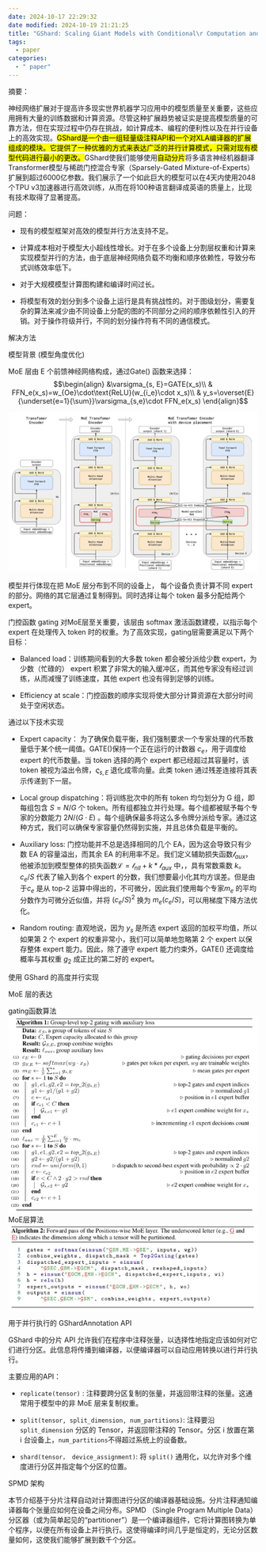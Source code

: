 ```yaml
---
date: 2024-10-17 22:29:32
date modified: 2024-10-19 21:21:25
title: "GShard: Scaling Giant Models with Conditional\r Computation and Automatic Sharding"
tags:
  - paper
categories:
  - " paper"
---
```


摘要：

神经网络扩展对于提高许多现实世界机器学习应用中的模型质量至关重要，这些应用拥有大量的训练数据和计算资源。尽管这种扩展趋势被证实是提高模型质量的可靠方法，但在实现过程中仍存在挑战，如计算成本、编程的便利性以及在并行设备上的高效实现。<mark>GShard是一个由一组轻量级注释API和一个对XLA编译器的扩展组成的模块。它提供了一种优雅的方式来表达广泛的并行计算模式，只需对现有模型代码进行最小的更改。</mark>GShard使我们能够使用<mark>自动分片</mark>将多语言神经机器翻译Transformer模型与稀疏门控混合专家（Sparsely-Gated Mixture-of-Experts）扩展到超过6000亿参数。我们展示了一个如此巨大的模型可以在4天内使用2048个TPU v3加速器进行高效训练，从而在将100种语言翻译成英语的质量上，比现有技术取得了显著提高。

问题：

- 现有的模型框架对高效的模型并行方法支持不足。

- 计算成本相对于模型大小超线性增长。对于在多个设备上分割层权重和计算来实现模型并行的方法，由于底层神经网络负载不均衡和顺序依赖性，导致分布式训练效率低下。

- 对于大规模模型计算图构建和编译时间过长。

- 将模型有效的划分到多个设备上运行是具有挑战性的。对于图级划分，需要复杂的算法来减少由不同设备上分配的图的不同部分之间的顺序依赖性引入的开销。对于操作符级并行，不同的划分操作符有不同的通信模式。

解决方法

模型背景 (模型角度优化)

MoE 层由 E 个前馈神经网络构成，通过Gate() 函数来选择：
$$\begin{align}
&\varsigma_{s, E}=GATE(x_s)\\
& FFN_e(x_s)=w_{Oe}\cdot\text{ReLU}(w_{i_e}\cdot x_s)\\
& y_s=\overset{E}{\underset{e=1}{\sum}}\varsigma_{s,e}\cdot FFN_e(x_s)
\end{align}$$


![image](https://github.com/amor-mio-de-mi-vida/picx-images-hosting/raw/master/paper/image.2veqlsv4pt.webp)

模型并行体现在把 MoE 层分布到不同的设备上， 每个设备负责计算不同 expert 的部分。网络的其它层通过复制得到。同时选择让每个 token 最多分配给两个 expert。

门控函数 gating 对MoE层至关重要，该层由 softmax 激活函数建模，以指示每个 expert 在处理传入 token 时的权重。为了高效实现，gating层需要满足以下两个目标：

- Balanced load：训练期间看到的大多数 token 都会被分派给少数 expert，为少数（忙碌的） expert 积累了非常大的输入缓冲区，而其他专家没有经过训练，从而减慢了训练速度，其他 expert 也没有得到足够的训练。

- Efficiency at scale：门控函数的顺序实现将使大部分计算资源在大部分时间处于空闲状态。

通过以下技术实现

- Expert capacity： 为了确保负载平衡，我们强制要求一个专家处理的代币数量低于某个统一阈值。$\text{GATE}()$保持一个正在运行的计数器 $c_e$，用于调度给 expert 的代币数量。当 token 选择的两个 expert 都已经超过其容量时，该 token 被视为溢出令牌，$\varsigma_{s,E}$ 退化成零向量。此类 token 通过残差连接将其表示传递到下一层。

- Local group dispatching：将训练批次中的所有 token 均匀划分为 G 组，即每组包含 $S = N/G$ 个 token。所有组都独立并行处理。每个组都被赋予每个专家的分数能力 $2N/(G\cdot E)$ 。每个组确保最多将这么多令牌分派给专家。通过这种方式，我们可以确保专家容量仍然得到实施，并且总体负载是平衡的。

- Auxiliary loss: 门控功能并不总是选择相同的几个 EA，因为这会导致只有少数 EA 的容量溢出，而其余 EA 的利用率不足。我们定义辅助损失函数$\mathscr{l}_{aux}$，他被添加到模型整体的损失函数$\mathcal{L}=\mathscr{l}_{nll}+k*\mathscr{l}_{aux}$ 中，，具有常数乘数 $k$。$c_e/S$ 代表了输入到各个 expert 的分数，我们想要最小化其均方误差。但是由于$c_e$ 是从 top-2 运算中得出的，不可微分，因此我们使用每个专家$m_e$ 的平均分数作为可微分近似值，并将 $(c_e/S)^2$ 换为 $m_e(c_e/S)$，可以用梯度下降方法优化。

- Random routing: 直观地说，因为 $y_s$ 是所选 expert 返回的加权平均值，所以如果第 2 个 expert 的权重非常小，我们可以简单地忽略第 2 个 expert 以保存整体 expert 能力。因此，除了遵守 expert 能力约束外，$\text{GATE}()$ 还调度给概率与其权重 $g_2$ 成正比的第二好的 expert。

使用 GShard 的高度并行实现

MoE 层的表达 

gating函数算法
![image](https://github.com/amor-mio-de-mi-vida/picx-images-hosting/raw/master/paper/image.8dwv20ecbd.webp)
MoE层算法
![image](https://github.com/amor-mio-de-mi-vida/picx-images-hosting/raw/master/paper/image.2yycjl03xc.webp)

用于并行执行的 GShardAnnotation API

GShard 中的分片 API 允许我们在程序中注释张量，以选择性地指定应该如何对它们进行分区。此信息将传播到编译器，以便编译器可以自动应用转换以进行并行执行。

主要应用的API：

- `replicate(tensor)` : 注释要跨分区复制的张量，并返回带注释的张量。这通常用于模型中的非 MoE 层来复制权重。

- `split(tensor, split_dimension, num_partitions)`: 注释要沿 `split_dimension` 分区的 Tensor，并返回带注释的 Tensor。分区 i 放置在第 i 台设备上，`num_partitions`不得超过系统上的设备数。

- `shard(tensor， device_assignment)`: 将 `split()` 通用化，以允许对多个维度进行分区并指定每个分区的位置。


SPMD 架构

本节介绍基于分片注释自动对计算图进行分区的编译器基础设施。分片注释通知编译器每个张量应如何在设备之间分布。SPMD （Single Program Multiple Data） 分区器（或为简单起见的“partitioner”）是一个编译器组件，它将计算图转换为单个程序，以便在所有设备上并行执行。这使得编译时间几乎是恒定的，无论分区数量如何，这使我们能够扩展到数千个分区。

